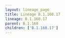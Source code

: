 ```yaml
---
layout: lineage_page
title: Lineage B.1.160.17
lineage: B.1.160.17
parent: B.1.160
children: ['B.1.160.17']
---
```

